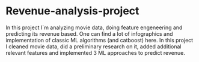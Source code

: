 # Revenue-analysis-project
In this project I`m analyzing movie data, doing feature engeneering and predicting its revenue based. One can find a lot of infographics and implementation of classic ML algorithms (and catboost) here.
In this project I cleaned movie data, did a preliminary research on it, added additional relevant features and implemented 3 ML approaches to predict revenue.
